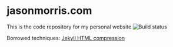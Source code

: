 # jasonmorris.com
This is the code repository for my personal website
![Build status](https://travis-ci.org/jsnmrs/jsnmrs.github.io.svg?branch=master)

Borrowed techniques:
[Jekyll HTML compression](https://github.com/penibelst/jekyll-compress-html)
